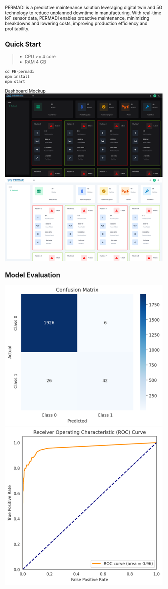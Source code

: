 PERMADI is a predictive maintenance solution leveraging digital twin and 5G technology to reduce unplanned downtime in manufacturing. With real-time IoT sensor data, PERMADI enables proactive maintenance, minimizing breakdowns and lowering costs, improving production efficiency and profitability.

## Quick Start

>- CPU >= 4 core
>- RAM 4 GB

```
cd FE-permadi
npm install
npm start
```

Dashboard Mockup
![dark](https://github.com/wahyurendra/permadi/blob/main/assets/permadi-dark.png)
![light](https://github.com/wahyurendra/permadi/blob/main/assets/permadi-light.png)




## Model Evaluation
![conf](https://github.com/wahyurendra/permadi/blob/main/assets/confmatrix.png)
![roc](https://github.com/wahyurendra/permadi/blob/main/assets/roc.png)
